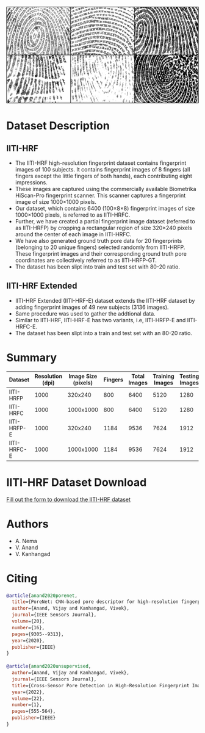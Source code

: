 ![sample images](./sample.jpg)

# Dataset Description

## IITI-HRF
- The IITI-HRF high-resolution fingerprint dataset contains fingerprint images of 100 subjects. It contains fingerprint images of 8 fingers (all fingers except the little fingers of both hands), each contributing eight impressions.
- These images are captured using the commercially available Biometrika HiScan-Pro fingerprint scanner. This scanner captures a fingerprint image of size 1000×1000 pixels.
- Our dataset, which contains 6400 (100×8×8) fingerprint images of size 1000×1000 pixels, is referred to as IITI-HRFC.
- Further, we have created a partial fingerprint image dataset (referred to as IITI-HRFP) by cropping a rectangular region of size 320×240 pixels around the center of each image in IITI-HRFC.
- We have also generated ground truth pore data for 20 fingerprints (belonging to 20 unique fingers) selected randomly from IITI-HRFP. These fingerprint images and their corresponding ground truth pore coordinates are collectively referred to as IITI-HRFP-GT.
- The dataset has been slipt into train and test set with 80-20 ratio.

## IITI-HRF Extended
- IITI-HRF Extended (IITI-HRF-E) dataset extends the IITI-HRF dataset by adding fingerprint images of 49 new subjects (3136 images).
- Same procedure was used to gather the addtional data.
- Similar to IITI-HRF, IITI-HRF-E has two variants, i.e, IITI-HRFP-E and IITI-HRFC-E.
- The dataset has been slipt into a train and test set with an 80-20 ratio.

# Summary

| Dataset     | Resolution (dpi) | Image Size (pixels) | Fingers | Total Images | Training Images | Testing Images |
|-------------|------------------|---------------------|---------|--------------|-----------------|----------------|
| IITI-HRFP   | 1000             | 320x240             | 800     | 6400         | 5120            | 1280           |
| IITI-HRFC   | 1000             | 1000x1000           | 800     | 6400         | 5120            | 1280           |
| IITI-HRFP-E | 1000             | 320x240             | 1184    | 9536         | 7624            | 1912           |
| IITI-HRFC-E | 1000             | 1000x1000           | 1184    | 9536         | 7624            | 1912           |

# IITI-HRF Dataset Download
[Fill out the form to download the IITI-HRF dataset](https://forms.gle/GZhvBvYGJQgtfifN8)

# Authors

- A. Nema
- V. Anand
- V. Kanhangad

# Citing

```bibtex
@article{anand2020porenet,
  title={PoreNet: CNN-based pore descriptor for high-resolution fingerprint recognition},
  author={Anand, Vijay and Kanhangad, Vivek},
  journal={IEEE Sensors Journal},
  volume={20},
  number={16},
  pages={9305--9313},
  year={2020},
  publisher={IEEE}
}

@article{anand2020unsupervised,
  author={Anand, Vijay and Kanhangad, Vivek},
  journal={IEEE Sensors Journal}, 
  title={Cross-Sensor Pore Detection in High-Resolution Fingerprint Images}, 
  year={2022},
  volume={22},
  number={1},
  pages={555-564},
  publisher={IEEE}
}
```
